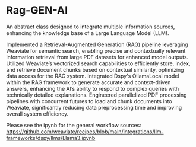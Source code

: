 # Rag-GEN-AI

An abstract class designed to integrate multiple information sources, enhancing the knowledge base of a Large Language Model (LLM).

Implemented a Retrieval-Augmented Generation (RAG) pipeline leveraging Weaviate for semantic search, enabling precise and contextually relevant information retrieval from large PDF datasets for enhanced model outputs.
Utilized Weaviate’s vectorized search capabilities to efficiently store, index, and retrieve document chunks based on contextual similarity, optimizing data access for the RAG system.
Integrated Dspy's OllamaLocal model within the RAG framework to generate accurate and context-driven answers, enhancing the AI’s ability to respond to complex queries with technically detailed explanations.
Engineered parallelized PDF processing pipelines with concurrent futures to load and chunk documents into Weaviate, significantly reducing data preprocessing time and improving overall system efficiency.



Please see the ipynb for the general workflow
sources:
https://github.com/weaviate/recipes/blob/main/integrations/llm-frameworks/dspy/llms/Llama3.ipynb
